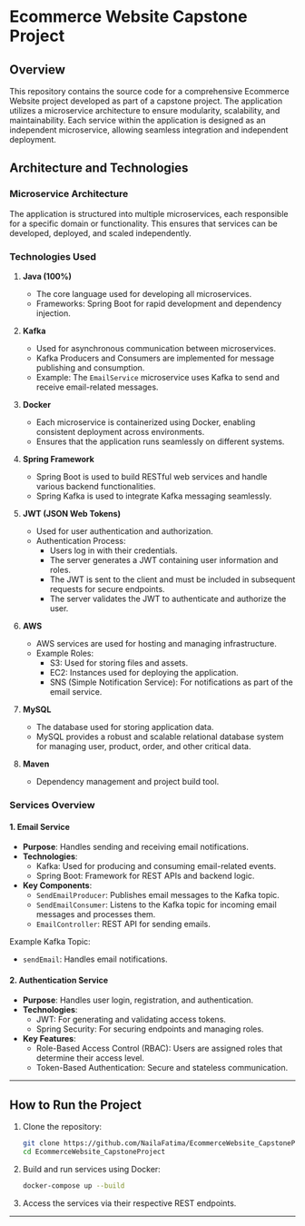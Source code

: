 
# Ecommerce Website Capstone Project

## Overview

This repository contains the source code for a comprehensive Ecommerce Website project developed as part of a capstone project. The application utilizes a microservice architecture to ensure modularity, scalability, and maintainability. Each service within the application is designed as an independent microservice, allowing seamless integration and independent deployment.

## Architecture and Technologies

### Microservice Architecture
The application is structured into multiple microservices, each responsible for a specific domain or functionality. This ensures that services can be developed, deployed, and scaled independently.

### Technologies Used

1. **Java (100%)**
   - The core language used for developing all microservices.
   - Frameworks: Spring Boot for rapid development and dependency injection.

2. **Kafka**
   - Used for asynchronous communication between microservices.
   - Kafka Producers and Consumers are implemented for message publishing and consumption.
   - Example: The `EmailService` microservice uses Kafka to send and receive email-related messages.

3. **Docker**
   - Each microservice is containerized using Docker, enabling consistent deployment across environments.
   - Ensures that the application runs seamlessly on different systems.

4. **Spring Framework**
   - Spring Boot is used to build RESTful web services and handle various backend functionalities.
   - Spring Kafka is used to integrate Kafka messaging seamlessly.

5. **JWT (JSON Web Tokens)**
   - Used for user authentication and authorization.
   - Authentication Process:
     - Users log in with their credentials.
     - The server generates a JWT containing user information and roles.
     - The JWT is sent to the client and must be included in subsequent requests for secure endpoints.
     - The server validates the JWT to authenticate and authorize the user.

6. **AWS**
   - AWS services are used for hosting and managing infrastructure.
   - Example Roles:
     - S3: Used for storing files and assets.
     - EC2: Instances used for deploying the application.
     - SNS (Simple Notification Service): For notifications as part of the email service.

7. **MySQL**
   - The database used for storing application data.
   - MySQL provides a robust and scalable relational database system for managing user, product, order, and other critical data.

8. **Maven**
   - Dependency management and project build tool.

### Services Overview

#### 1. Email Service
   - **Purpose**: Handles sending and receiving email notifications.
   - **Technologies**:
     - Kafka: Used for producing and consuming email-related events.
     - Spring Boot: Framework for REST APIs and backend logic.
   - **Key Components**:
     - `SendEmailProducer`: Publishes email messages to the Kafka topic.
     - `SendEmailConsumer`: Listens to the Kafka topic for incoming email messages and processes them.
     - `EmailController`: REST API for sending emails.

   Example Kafka Topic:
   - `sendEmail`: Handles email notifications.

#### 2. Authentication Service
   - **Purpose**: Handles user login, registration, and authentication.
   - **Technologies**:
     - JWT: For generating and validating access tokens.
     - Spring Security: For securing endpoints and managing roles.
   - **Key Features**:
     - Role-Based Access Control (RBAC): Users are assigned roles that determine their access level.
     - Token-Based Authentication: Secure and stateless communication.

---

## How to Run the Project

1. Clone the repository:
   ```bash
   git clone https://github.com/NailaFatima/EcommerceWebsite_CapstoneProject.git
   cd EcommerceWebsite_CapstoneProject
   ```

2. Build and run services using Docker:
   ```bash
   docker-compose up --build
   ```

3. Access the services via their respective REST endpoints.

---

